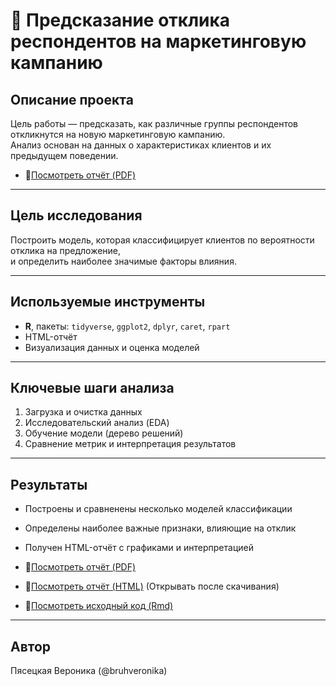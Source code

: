 # 🛒 Предсказание отклика респондентов на маркетинговую кампанию

## Описание проекта

Цель работы — предсказать, как различные группы респондентов откликнутся на новую маркетинговую кампанию.  
Анализ основан на данных о характеристиках клиентов и их предыдущем поведении.
- 📎[Посмотреть отчёт (PDF)](./Предсказание%20отклика%20различных%20групп%20респондентов%20на%20новую%20макркетинговую%20кампанию.pdf)

---

## Цель исследования
Построить модель, которая классифицирует клиентов по вероятности отклика на предложение,  
и определить наиболее значимые факторы влияния.

---

## Используемые инструменты
- **R**, пакеты: `tidyverse`, `ggplot2`, `dplyr`, `caret`, `rpart`
- HTML-отчёт
- Визуализация данных и оценка моделей


---

## Ключевые шаги анализа
1. Загрузка и очистка данных  
2. Исследовательский анализ (EDA)  
3. Обучение модели (дерево решений)  
4. Сравнение метрик и интерпретация результатов  

---

## Результаты
- Построены и сравненены несколько моделей классификации  
- Определены наиболее важные признаки, влияющие на отклик  
- Получен HTML-отчёт с графиками и интерпретацией

- 📎[Посмотреть отчёт (PDF)](./Предсказание%20отклика%20различных%20групп%20респондентов%20на%20новую%20макркетинговую%20кампанию.pdf)
- 📎[Посмотреть отчёт (HTML)](./Предсказание%20отклика%20на%20маркетинговую%20компанию.html) (Открывать после скачивания)
- 📎[Посмотреть исходный код (Rmd)](./Предсказание%20отклика%20на%20маркетинговую%20компанию.Rmd)



---

## Автор
Пясецкая Вероника (@bruhveronika)
